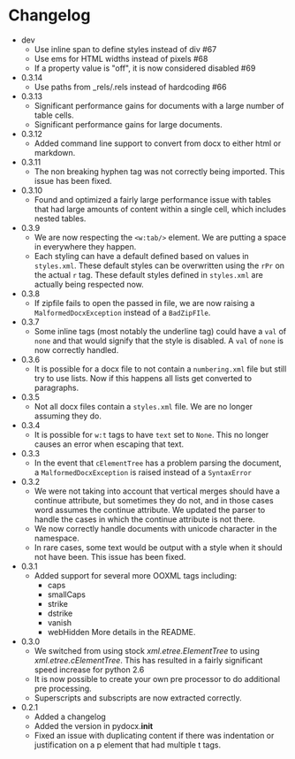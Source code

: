 Changelog
=========
* dev
    * Use inline span to define styles instead of div #67
    * Use ems for HTML widths instead of pixels #68
    * If a property value is "off", it is now considered disabled #69
* 0.3.14
    * Use paths from _rels/.rels instead of hardcoding #66
* 0.3.13
    * Significant performance gains for documents with a large number of table
      cells.
    * Significant performance gains for large documents.
* 0.3.12
    * Added command line support to convert from docx to either html or
      markdown.
* 0.3.11
    * The non breaking hyphen tag was not correctly being imported. This issue
      has been fixed.
* 0.3.10
    * Found and optimized a fairly large performance issue with tables that had
      large amounts of content within a single cell, which includes nested
      tables.
* 0.3.9
    * We are now respecting the `<w:tab/>` element. We are putting a space in
      everywhere they happen.
    * Each styling can have a default defined based on values in `styles.xml`.
      These default styles can be overwritten using the `rPr` on the actual `r`
      tag. These default styles defined in `styles.xml` are actually being
      respected now.
* 0.3.8
    * If zipfile fails to open the passed in file, we are now raising a
      `MalformedDocxException` instead of a `BadZipFIle`.
* 0.3.7
    * Some inline tags (most notably the underline tag) could have a `val` of
      `none` and that would signify that the style is disabled. A `val` of
      `none` is now correctly handled.
* 0.3.6
    * It is possible for a docx file to not contain a `numbering.xml` file but
      still try to use lists. Now if this happens all lists get converted to
      paragraphs.
* 0.3.5
    * Not all docx files contain a `styles.xml` file. We are no longer assuming
      they do.
* 0.3.4
    * It is possible for `w:t` tags to have `text` set to `None`. This no
      longer causes an error when escaping that text.
* 0.3.3
    * In the event that `cElementTree` has a problem parsing the document, a
      `MalformedDocxException` is raised instead of a `SyntaxError`
* 0.3.2
    * We were not taking into account that vertical merges should have a
      continue attribute, but sometimes they do not, and in those cases word
      assumes the continue attribute. We updated the parser to handle the
      cases in which the continue attribute is not there.
    * We now correctly handle documents with unicode character in the
      namespace.
    * In rare cases, some text would be output with a style when it should not
      have been. This issue has been fixed.
* 0.3.1
    * Added support for several more OOXML tags including:
        * caps
        * smallCaps
        * strike
        * dstrike
        * vanish
        * webHidden
      More details in the README.
* 0.3.0
    * We switched from using stock *xml.etree.ElementTree* to using
      *xml.etree.cElementTree*. This has resulted in a fairly significant speed
      increase for python 2.6
    * It is now possible to create your own pre processor to do additional pre
      processing.
    * Superscripts and subscripts are now extracted correctly.
* 0.2.1
    * Added a changelog
    * Added the version in pydocx.__init__
    * Fixed an issue with duplicating content if there was indentation or
      justification on a p element that had multiple t tags.

